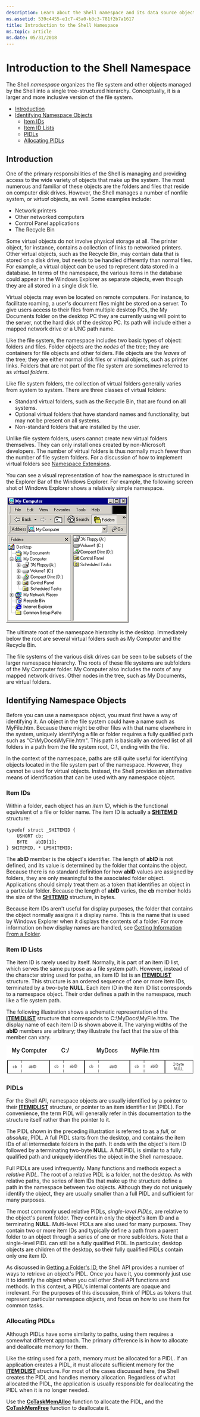 ```yaml
---
description: Learn about the Shell namespace and its data source objects. This namespace offers extensibility options in the Windows Shell UI.
ms.assetid: 539c4455-e1c7-45a0-b3c3-781f2b7a1617
title: Introduction to the Shell Namespace
ms.topic: article
ms.date: 05/31/2018
---
```


# Introduction to the Shell Namespace

The Shell *namespace* organizes the file system and other objects managed by the Shell into a single tree-structured hierarchy. Conceptually, it is a larger and more inclusive version of the file system.

-   [Introduction](#introduction)
-   [Identifying Namespace Objects](#identifying-namespace-objects)
    -   [Item IDs](#item-ids)
    -   [Item ID Lists](#item-id-lists)
    -   [PIDLs](#pidls)
    -   [Allocating PIDLs](#allocating-pidls)

## Introduction

One of the primary responsibilities of the Shell is managing and providing access to the wide variety of objects that make up the system. The most numerous and familiar of these objects are the folders and files that reside on computer disk drives. However, the Shell manages a number of nonfile system, or *virtual* objects, as well. Some examples include:

-   Network printers
-   Other networked computers
-   Control Panel applications
-   The Recycle Bin

Some virtual objects do not involve physical storage at all. The printer object, for instance, contains a collection of links to networked printers. Other virtual objects, such as the Recycle Bin, may contain data that is stored on a disk drive, but needs to be handled differently than normal files. For example, a virtual object can be used to represent data stored in a database. In terms of the namespace, the various items in the database could appear in the Windows Explorer as separate objects, even though they are all stored in a single disk file.

Virtual objects may even be located on remote computers. For instance, to facilitate roaming, a user's document files might be stored on a server. To give users access to their files from multiple desktop PCs, the My Documents folder on the desktop PC they are currently using will point to the server, not the hard disk of the desktop PC. Its path will include either a mapped network drive or a UNC path name.

Like the file system, the namespace includes two basic types of object: folders and files. Folder objects are the *nodes* of the tree; they are containers for file objects and other folders. File objects are the *leaves* of the tree; they are either normal disk files or virtual objects, such as printer links. Folders that are not part of the file system are sometimes referred to as *virtual folders*.

Like file system folders, the collection of virtual folders generally varies from system to system. There are three classes of virtual folders:

-   Standard virtual folders, such as the Recycle Bin, that are found on all systems.
-   Optional virtual folders that have standard names and functionality, but may not be present on all systems.
-   Non-standard folders that are installed by the user.

Unlike file system folders, users cannot create new virtual folders themselves. They can only install ones created by non-Microsoft developers. The number of virtual folders is thus normally much fewer than the number of file system folders. For a discussion of how to implement virtual folders see [Namespace Extensions](nse-works.md).

You can see a visual representation of how the namespace is structured in the Explorer Bar of the Windows Explorer. For example, the following screen shot of Windows Explorer shows a relatively simple namespace.

![a view of the shell namespace](images/prog1.png)

The ultimate root of the namespace hierarchy is the desktop. Immediately below the root are several virtual folders such as My Computer and the Recycle Bin.

The file systems of the various disk drives can be seen to be subsets of the larger namespace hierarchy. The roots of these file systems are subfolders of the My Computer folder. My Computer also includes the roots of any mapped network drives. Other nodes in the tree, such as My Documents, are virtual folders.

## Identifying Namespace Objects

Before you can use a namespace object, you must first have a way of identifying it. An object in the file system could have a name such as MyFile.htm. Because there might be other files with that name elsewhere in the system, uniquely identifying a file or folder requires a fully qualified path such as "C:\\MyDocs\\MyFile.htm". This path is basically an ordered list of all folders in a path from the file system root, C:\\, ending with the file.

In the context of the namespace, paths are still quite useful for identifying objects located in the file system part of the namespace. However, they cannot be used for virtual objects. Instead, the Shell provides an alternative means of identification that can be used with any namespace object.

### Item IDs

Within a folder, each object has an *item ID*, which is the functional equivalent of a file or folder name. The item ID is actually a [**SHITEMID**](/windows/desktop/api/Shtypes/ns-shtypes-shitemid) structure:


```
typedef struct _SHITEMID { 
    USHORT cb; 
    BYTE   abID[1]; 
} SHITEMID, * LPSHITEMID; 
```



The **abID** member is the object's identifier. The length of **abID** is not defined, and its value is determined by the folder that contains the object. Because there is no standard definition for how **abID** values are assigned by folders, they are only meaningful to the associated folder object. Applications should simply treat them as a token that identifies an object in a particular folder. Because the length of **abID** varies, the **cb** member holds the size of the [**SHITEMID**](/windows/desktop/api/Shtypes/ns-shtypes-shitemid) structure, in bytes.

Because item IDs aren't useful for display purposes, the folder that contains the object normally assigns it a display name. This is the name that is used by Windows Explorer when it displays the contents of a folder. For more information on how display names are handled, see [Getting Information From a Folder](folder-info.md).

### Item ID Lists

The item ID is rarely used by itself. Normally, it is part of an item ID list, which serves the same purpose as a file system path. However, instead of the character string used for paths, an item ID list is an [**ITEMIDLIST**](/windows/desktop/api/Shtypes/ns-shtypes-itemidlist) structure. This structure is an ordered sequence of one or more item IDs, terminated by a two-byte **NULL**. Each item ID in the item ID list corresponds to a namespace object. Their order defines a path in the namespace, much like a file system path.

The following illustration shows a schematic representation of the [**ITEMIDLIST**](/windows/desktop/api/Shtypes/ns-shtypes-itemidlist) structure that corresponds to C:\\MyDocs\\MyFile.htm. The display name of each item ID is shown above it. The varying widths of the **abID** members are arbitrary; they illustrate the fact that the size of this member can vary.

![a schematic illustration of a pidl](images/shell2.png)

### PIDLs

For the Shell API, namespace objects are usually identified by a pointer to their [**ITEMIDLIST**](/windows/desktop/api/Shtypes/ns-shtypes-itemidlist) structure, or pointer to an item identifier list (PIDL). For convenience, the term PIDL will generally refer in this documentation to the structure itself rather than the pointer to it.

The PIDL shown in the preceding illustration is referred to as a *full*, or *absolute*, PIDL. A full PIDL starts from the desktop, and contains the item IDs of all intermediate folders in the path. It ends with the object's item ID followed by a terminating two-byte **NULL**. A full PIDL is similar to a fully qualified path and uniquely identifies the object in the Shell namespace.

Full PIDLs are used infrequently. Many functions and methods expect a *relative PIDL*. The root of a relative PIDL is a folder, not the desktop. As with relative paths, the series of item IDs that make up the structure define a path in the namespace between two objects. Although they do not uniquely identify the object, they are usually smaller than a full PIDL and sufficient for many purposes.

The most commonly used relative PIDLs, *single-level PIDLs*, are relative to the object's parent folder. They contain only the object's item ID and a terminating **NULL**. Multi-level PIDLs are also used for many purposes. They contain two or more item IDs and typically define a path from a parent folder to an object through a series of one or more subfolders. Note that a single-level PIDL can still be a fully qualified PIDL. In particular, desktop objects are children of the desktop, so their fully qualified PIDLs contain only one item ID.

As discussed in [Getting a Folder's ID](folder-id.md), the Shell API provides a number of ways to retrieve an object's PIDL. Once you have it, you commonly just use it to identify the object when you call other Shell API functions and methods. In this context, a PIDL's internal contents are opaque and irrelevant. For the purposes of this discussion, think of PIDLs as tokens that represent particular namespace objects, and focus on how to use them for common tasks.

### Allocating PIDLs

Although PIDLs have some similarity to paths, using them requires a somewhat different approach. The primary difference is in how to allocate and deallocate memory for them.

Like the string used for a path, memory must be allocated for a PIDL. If an application creates a PIDL, it must allocate sufficient memory for the [**ITEMIDLIST**](/windows/desktop/api/Shtypes/ns-shtypes-itemidlist) structure. For most of the cases discussed here, the Shell creates the PIDL and handles memory allocation. Regardless of what allocated the PIDL, the application is usually responsible for deallocating the PIDL when it is no longer needed.

Use the [**CoTaskMemAlloc**](/windows/win32/api/combaseapi/nf-combaseapi-cotaskmemalloc) function to allocate the PIDL, and the [**CoTaskMemFree**](/windows/win32/api/combaseapi/nf-combaseapi-cotaskmemfree) function to deallocate it.

 

 
